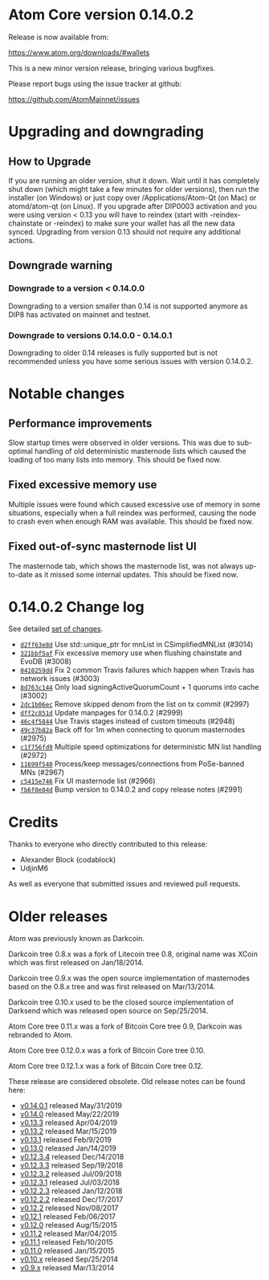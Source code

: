 Atom Core version 0.14.0.2
==========================

Release is now available from:

  <https://www.atom.org/downloads/#wallets>

This is a new minor version release, bringing various bugfixes.

Please report bugs using the issue tracker at github:

  <https://github.com/AtomMainnet/issues>


Upgrading and downgrading
=========================

How to Upgrade
--------------

If you are running an older version, shut it down. Wait until it has completely
shut down (which might take a few minutes for older versions), then run the
installer (on Windows) or just copy over /Applications/Atom-Qt (on Mac) or
atomd/atom-qt (on Linux). If you upgrade after DIP0003 activation and you were
using version < 0.13 you will have to reindex (start with -reindex-chainstate
or -reindex) to make sure your wallet has all the new data synced. Upgrading from
version 0.13 should not require any additional actions.

Downgrade warning
-----------------

### Downgrade to a version < 0.14.0.0

Downgrading to a version smaller than 0.14 is not supported anymore as DIP8 has
activated on mainnet and testnet.

### Downgrade to versions 0.14.0.0 - 0.14.0.1

Downgrading to older 0.14 releases is fully supported but is not
recommended unless you have some serious issues with version 0.14.0.2.

Notable changes
===============

Performance improvements
------------------------
Slow startup times were observed in older versions. This was due to sub-optimal handling of old
deterministic masternode lists which caused the loading of too many lists into memory. This should be
fixed now.

Fixed excessive memory use
--------------------------
Multiple issues were found which caused excessive use of memory in some situations, especially when
a full reindex was performed, causing the node to crash even when enough RAM was available. This should
be fixed now.

Fixed out-of-sync masternode list UI
------------------------------------
The masternode tab, which shows the masternode list, was not always up-to-date as it missed some internal
updates. This should be fixed now.

0.14.0.2 Change log
===================

See detailed [set of changes](https://github.com/AtomMainnet/compare/v0.14.0.1...atompay:v0.14.0.2).

- [`d2ff63e8d`](https://github.com/AtomMainnet/commit/d2ff63e8d) Use std::unique_ptr for mnList in CSimplifiedMNList (#3014)
- [`321bbf5af`](https://github.com/AtomMainnet/commit/321bbf5af) Fix excessive memory use when flushing chainstate and EvoDB (#3008)
- [`0410259dd`](https://github.com/AtomMainnet/commit/0410259dd) Fix 2 common Travis failures which happen when Travis has network issues (#3003)
- [`8d763c144`](https://github.com/AtomMainnet/commit/8d763c144) Only load signingActiveQuorumCount + 1 quorums into cache (#3002)
- [`2dc1b06ec`](https://github.com/AtomMainnet/commit/2dc1b06ec) Remove skipped denom from the list on tx commit (#2997)
- [`dff2c851d`](https://github.com/AtomMainnet/commit/dff2c851d) Update manpages for 0.14.0.2 (#2999)
- [`46c4f5844`](https://github.com/AtomMainnet/commit/46c4f5844) Use Travis stages instead of custom timeouts (#2948)
- [`49c37b82a`](https://github.com/AtomMainnet/commit/49c37b82a) Back off for 1m when connecting to quorum masternodes (#2975)
- [`c1f756fd9`](https://github.com/AtomMainnet/commit/c1f756fd9) Multiple speed optimizations for deterministic MN list handling (#2972)
- [`11699f540`](https://github.com/AtomMainnet/commit/11699f540) Process/keep messages/connections from PoSe-banned MNs (#2967)
- [`c5415e746`](https://github.com/AtomMainnet/commit/c5415e746) Fix UI masternode list (#2966)
- [`fb6f0e04d`](https://github.com/AtomMainnet/commit/fb6f0e04d) Bump version to 0.14.0.2 and copy release notes (#2991)

Credits
=======

Thanks to everyone who directly contributed to this release:

- Alexander Block (codablock)
- UdjinM6

As well as everyone that submitted issues and reviewed pull requests.

Older releases
==============

Atom was previously known as Darkcoin.

Darkcoin tree 0.8.x was a fork of Litecoin tree 0.8, original name was XCoin
which was first released on Jan/18/2014.

Darkcoin tree 0.9.x was the open source implementation of masternodes based on
the 0.8.x tree and was first released on Mar/13/2014.

Darkcoin tree 0.10.x used to be the closed source implementation of Darksend
which was released open source on Sep/25/2014.

Atom Core tree 0.11.x was a fork of Bitcoin Core tree 0.9,
Darkcoin was rebranded to Atom.

Atom Core tree 0.12.0.x was a fork of Bitcoin Core tree 0.10.

Atom Core tree 0.12.1.x was a fork of Bitcoin Core tree 0.12.

These release are considered obsolete. Old release notes can be found here:

- [v0.14.0.1](https://github.com/AtomMainnet/blob/master/doc/release-notes/atom/release-notes-0.14.0.1.md) released May/31/2019
- [v0.14.0](https://github.com/AtomMainnet/blob/master/doc/release-notes/atom/release-notes-0.14.0.md) released May/22/2019
- [v0.13.3](https://github.com/AtomMainnet/blob/master/doc/release-notes/atom/release-notes-0.13.3.md) released Apr/04/2019
- [v0.13.2](https://github.com/AtomMainnet/blob/master/doc/release-notes/atom/release-notes-0.13.2.md) released Mar/15/2019
- [v0.13.1](https://github.com/AtomMainnet/blob/master/doc/release-notes/atom/release-notes-0.13.1.md) released Feb/9/2019
- [v0.13.0](https://github.com/AtomMainnet/blob/master/doc/release-notes/atom/release-notes-0.13.0.md) released Jan/14/2019
- [v0.12.3.4](https://github.com/AtomMainnet/blob/master/doc/release-notes/atom/release-notes-0.12.3.4.md) released Dec/14/2018
- [v0.12.3.3](https://github.com/AtomMainnet/blob/master/doc/release-notes/atom/release-notes-0.12.3.3.md) released Sep/19/2018
- [v0.12.3.2](https://github.com/AtomMainnet/blob/master/doc/release-notes/atom/release-notes-0.12.3.2.md) released Jul/09/2018
- [v0.12.3.1](https://github.com/AtomMainnet/blob/master/doc/release-notes/atom/release-notes-0.12.3.1.md) released Jul/03/2018
- [v0.12.2.3](https://github.com/AtomMainnet/blob/master/doc/release-notes/atom/release-notes-0.12.2.3.md) released Jan/12/2018
- [v0.12.2.2](https://github.com/AtomMainnet/blob/master/doc/release-notes/atom/release-notes-0.12.2.2.md) released Dec/17/2017
- [v0.12.2](https://github.com/AtomMainnet/blob/master/doc/release-notes/atom/release-notes-0.12.2.md) released Nov/08/2017
- [v0.12.1](https://github.com/AtomMainnet/blob/master/doc/release-notes/atom/release-notes-0.12.1.md) released Feb/06/2017
- [v0.12.0](https://github.com/AtomMainnet/blob/master/doc/release-notes/atom/release-notes-0.12.0.md) released Aug/15/2015
- [v0.11.2](https://github.com/AtomMainnet/blob/master/doc/release-notes/atom/release-notes-0.11.2.md) released Mar/04/2015
- [v0.11.1](https://github.com/AtomMainnet/blob/master/doc/release-notes/atom/release-notes-0.11.1.md) released Feb/10/2015
- [v0.11.0](https://github.com/AtomMainnet/blob/master/doc/release-notes/atom/release-notes-0.11.0.md) released Jan/15/2015
- [v0.10.x](https://github.com/AtomMainnet/blob/master/doc/release-notes/atom/release-notes-0.10.0.md) released Sep/25/2014
- [v0.9.x](https://github.com/AtomMainnet/blob/master/doc/release-notes/atom/release-notes-0.9.0.md) released Mar/13/2014

